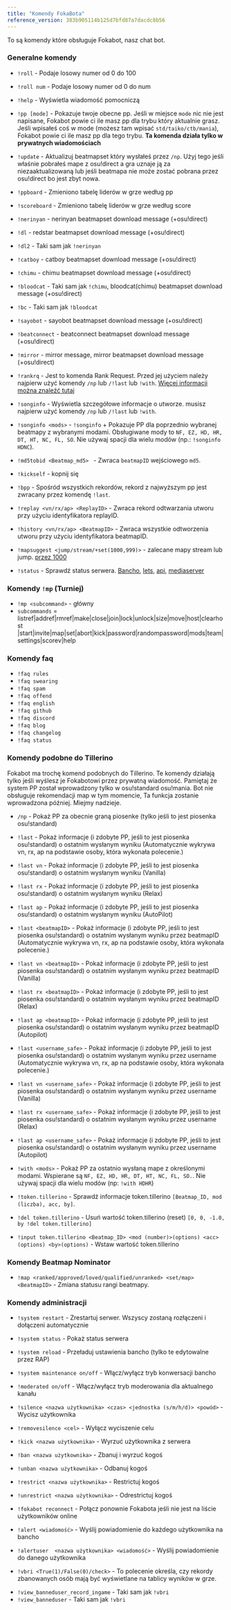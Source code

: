 ```yaml
---
title: "Komendy FokaBota"
reference_version: 383b905114b125d7bfd87a7dacdc8b56
---
```

To są komendy które obsługuje Fokabot, nasz chat bot.

### Generalne komendy
- `!roll` - Podaje losowy numer od 0 do 100
- `!roll num` - Podaje losowy numer od 0 do num
- `!help` - Wyświetla wiadomość pomocniczą
- `!pp [mode]` - Pokazuje twoje obecne pp. Jeśli w miejsce `mode` nic nie jest napisane, Fokabot powie ci ile masz pp dla trybu który aktualnie grasz. Jeśli wpisałeś coś w mode (możesz tam wpisać `std/taiko/ctb/mania`), Fokabot powie ci ile masz pp dla tego trybu. **Ta komenda działa tylko w prywatnych wiadomościach**
- `!update` - Aktualizuj beatmapset który wysłałeś przez `/np`. Użyj tego jeśli właśnie pobrałeś mape z osu!direct a gra uznaje ją za niezaaktualizowaną lub jeśli beatmapa nie może zostać pobrana przez osu!direct bo jest zbyt nowa.

- `!ppboard` - Zmieniono tabelę liderów w grze według pp
- `!scoreboard` - Zmieniono tabelę liderów w grze według score

- `!nerinyan` - nerinyan beatmapset download message (+osu!direct)
- `!dl` - redstar beatmapset download message (+osu!direct)
- `!dl2` - Taki sam jak `!nerinyan`
- `!catboy` - catboy beatmapset download message (+osu!direct)
- `!chimu` - chimu beatmapset download message (+osu!direct)
- `!bloodcat` - Taki sam jak `!chimu`, bloodcat(chimu) beatmapset download message (+osu!direct)
- `!bc` - Taki sam jak `!bloodcat`
- `!sayobot` - sayobot beatmapset download message (+osu!direct)
- `!beatconnect` - beatconnect beatmapset download message (+osu!direct)
- `!mirror` - mirror message, mirror beatmapset download message (+osu!direct)
- `!rankrq` - Jest to komenda Rank Request. Przed jej użyciem należy najpierw użyć komendy `/np` lub `/!last` lub `!with`. [Więcej informacji można znaleźć tutaj](/beatmaps/rank_request)
- `!songinfo` - Wyświetla szczegółowe informacje o utworze. musisz najpierw użyć komendy `/np` lub `/!last` lub `!with`.
- `!songinfo <mods>` - `!songinfo` + Pokazuje PP dla poprzednio wybranej beatmapy z wybranymi modami. Obsługiwane mody to `NF, EZ, HD, HR, DT, HT, NC, FL, SO`. Nie używaj spacji dla wielu modów (np.: `!songinfo HDNC`).
- `!md5tobid <Beatmap_md5> ` - Zwraca `beatmapID` wejściowego `md5`.
- `!kickself` - kopnij się
- `!bpp` - Spośród wszystkich rekordów, rekord z najwyższym pp jest zwracany przez komendę `!last`.
- `!replay <vn/rx/ap> <ReplayID>` - Zwraca rekord odtwarzania utworu przy użyciu identyfikatora replayID.
- `!history <vn/rx/ap> <BeatmapID>` - Zwraca wszystkie odtworzenia utworu przy użyciu identyfikatora beatmapID.
- `!mapsuggest <jump/stream/+set(1000,999)>` - zalecane mapy stream lub jump. [przez 1000](https://redstar.moe/u/1000)
- `!status` - Sprawdź status serwera. [Bancho](https://c.redstar.moe/api/v1/serverStatus), [lets](https://old.redstar.moe/letsapi/v1/status), [api](https://redstar.moe/api/v1/ping), [mediaserver](https://b.redstar.moe/status)

### Komendy `!mp` (Turniej)
- `!mp <subcommand>` - główny
- `subcommands` = listref|addref|rmref|make|close|join|lock|unlock|size|move|host|clearhost
|start|invite|map|set|abort|kick|password|randompassword|mods|team|settings|scorev|help

### Komendy faq
- `!faq rules`
- `!faq swearing`
- `!faq spam`
- `!faq offend`
- `!faq english`
- `!faq github`
- `!faq discord`
- `!faq blog`
- `!faq changelog`
- `!faq status`

### Komendy podobne do Tillerino
Fokabot ma trochę komend podobnych do Tillerino. Te komendy działają tylko jeśli wyślesz je Fokabotowi przez prywatną wiadomość. Pamiętaj że system PP został wprowadzony tylko w osu!standard osu!mania. Bot nie obsługuje rekomendacji map w tym momencie, Ta funkcja zostanie wprowadzona później. Miejmy nadzieje.

- `/np` - Pokaż PP za obecnie graną piosenke  (tylko jeśli to jest piosenka osu!standard)

- `!last` - Pokaż informacje (i zdobyte PP, jeśli to jest piosenka osu!standard) o ostatnim wysłanym wyniku (Automatycznie wykrywa vn, rx, ap na podstawie osoby, która wykonała polecenie.)
- `!last vn` - Pokaż informacje (i zdobyte PP, jeśli to jest piosenka osu!standard) o ostatnim wysłanym wyniku (Vanilla)
- `!last rx` - Pokaż informacje (i zdobyte PP, jeśli to jest piosenka osu!standard) o ostatnim wysłanym wyniku (Relax)
- `!last ap` - Pokaż informacje (i zdobyte PP, jeśli to jest piosenka osu!standard) o ostatnim wysłanym wyniku (AutoPilot)

- `!last <beatmapID>` - Pokaż informacje (i zdobyte PP, jeśli to jest piosenka osu!standard) o ostatnim wysłanym wyniku przez beatmapID (Automatycznie wykrywa vn, rx, ap na podstawie osoby, która wykonała polecenie.)
- `!last vn <beatmapID>` - Pokaż informacje (i zdobyte PP, jeśli to jest piosenka osu!standard) o ostatnim wysłanym wyniku przez beatmapID (Vanilla)
- `!last rx <beatmapID>` - Pokaż informacje (i zdobyte PP, jeśli to jest piosenka osu!standard) o ostatnim wysłanym wyniku przez beatmapID (Relax)
- `!last ap <beatmapID>` - Pokaż informacje (i zdobyte PP, jeśli to jest piosenka osu!standard) o ostatnim wysłanym wyniku przez beatmapID (Autopilot)

- `!last <username_safe>` - Pokaż informacje (i zdobyte PP, jeśli to jest piosenka osu!standard) o ostatnim wysłanym wyniku przez username (Automatycznie wykrywa vn, rx, ap na podstawie osoby, która wykonała polecenie.)
- `!last vn <username_safe>` - Pokaż informacje (i zdobyte PP, jeśli to jest piosenka osu!standard) o ostatnim wysłanym wyniku przez username (Vanilla)
- `!last rx <username_safe>` - Pokaż informacje (i zdobyte PP, jeśli to jest piosenka osu!standard) o ostatnim wysłanym wyniku przez username (Relax)
- `!last ap <username_safe>` - Pokaż informacje (i zdobyte PP, jeśli to jest piosenka osu!standard) o ostatnim wysłanym wyniku przez username (Autopilot)


- `!with <mods>` - Pokaż PP za ostatnio wysłaną mape z określonymi modami. Wspierane są `NF, EZ, HD, HR, DT, HT, NC, FL, SO.`. Nie używaj spacji dla wielu modów (np: `!with HDHR`)

- `!token.tillerino` - Sprawdź informacje token.tillerino `[Beatmap_ID, mod (liczba), acc, by]`.
- `!del token.tillerino` - Usuń wartość token.tillerino (reset) `[0, 0, -1.0, by !del token.tillerino]`
- `!input token.tillerino <Beatmap_ID> <mod (number)>(options) <acc>(options) <by>(options)` - Wstaw wartość token.tillerino

### Komendy Beatmap Nominator
- `!map <ranked/approved/loved/qualified/unranked> <set/map> <BeatmapID>` - Zmiana statusu rangi beatmapy.

### Komendy administracji
- `!system restart` - Zrestartuj serwer. Wszyscy zostaną rozłączeni i dołączeni automatycznie
- `!system status` - Pokaż status serwera
- `!system reload` - Przeładuj ustawienia bancho (tylko te edytowalne przez RAP)
- `!system maintenance on/off` - Włącz/wyłącz tryb konwersacji bancho
- `!moderated on/off` - Włącz/wyłącz tryb moderowania dla aktualnego kanału
- `!silence <nazwa użytkownika> <czas> <jednostka (s/m/h/d)> <powód>` - Wycisz użytkownika
- `!removesilence <cel>` - Wyłącz wyciszenie celu 
- `!kick <nazwa użytkownika>` - Wyrzuć użytkownika z serwera
- `!ban <nazwa użytkownika>` - Zbanuj i wyrzuć kogoś
- `!unban <nazwa użytkownika>` - Odbanuj kogoś
- `!restrict <nazwa użytkownika>` - Restrictuj kogoś
- `!unrestrict <nazwa użytkownika>` - Odrestrictuj kogoś
- `!fokabot reconnect` - Połącz ponownie Fokabota jeśli nie jest na liście użytkowników online
- `!alert <wiadomość>` - Wyślij powiadomienie do każdego użytkownika na bancho
- `!alertuser  <nazwa użytkownika> <wiadomość>` - Wyślij powiadomienie do danego użytkownika

- `!vbri <True(1)/False(0)/check>` - To polecenie określa, czy rekordy zbanowanych osób mają być wyświetlane na tablicy wyników w grze.
<!-- Ingame의 leaderboard에서 banned당한 사람들의 기록을 표시여부를 결정하는 명령어 입니다. -->
<!-- This command determines whether to display the records of banned people on the Ingame leaderboard. -->
- `!view_banneduser_record_ingame` - Taki sam jak `!vbri`
- `!view_banneduser` - Taki sam jak `!vbri`